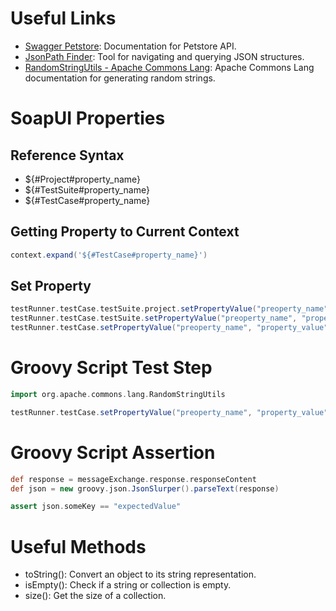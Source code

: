 # Useful Links
- [Swagger Petstore](https://petstore.swagger.io/#/): Documentation for Petstore API.
- [JsonPath Finder](https://jsonpathfinder.com/): Tool for navigating and querying JSON structures.
- [RandomStringUtils - Apache Commons Lang](https://commons.apache.org/proper/commons-lang/apidocs/org/apache/commons/lang3/RandomStringUtils.html): Apache Commons Lang documentation for generating random strings.

# SoapUI Properties

## Reference Syntax
- ${#Project#property_name}
- ${#TestSuite#property_name}
- ${#TestCase#property_name}

## Getting Property to Current Context
```groovy
context.expand('${#TestCase#property_name}')
```

## Set Property
```groovy
testRunner.testCase.testSuite.project.setPropertyValue("preoperty_name", "property_value")
testRunner.testCase.testSuite.setPropertyValue("preoperty_name", "property_value")
testRunner.testCase.setPropertyValue("preoperty_name", "property_value")
```
# Groovy Script Test Step

```groovy
import org.apache.commons.lang.RandomStringUtils

testRunner.testCase.setPropertyValue("preoperty_name", "property_value")
```

# Groovy Script Assertion
```groovy
def response = messageExchange.response.responseContent
def json = new groovy.json.JsonSlurper().parseText(response)

assert json.someKey == "expectedValue"
```

# Useful Methods
- toString(): Convert an object to its string representation.
- isEmpty(): Check if a string or collection is empty.
- size(): Get the size of a collection.
